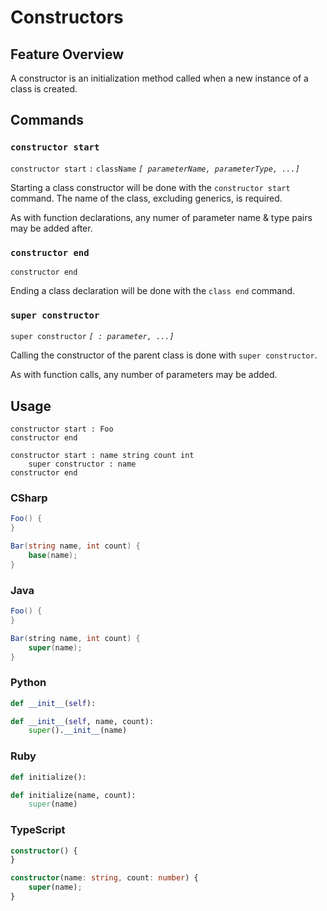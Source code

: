 # Constructors

## Feature Overview

A constructor is an initialization method called when a new instance of a class is created.

## Commands

### `constructor start`

`constructor start` `:` `className` *`[ parameterName, parameterType, ...]`*

Starting a class constructor will be done with the `constructor start` command. The name of the class, excluding generics, is required.

As with function declarations, any numer of parameter name & type pairs may be added after.

### `constructor end`

`constructor end`

Ending a class declaration will be done with the `class end` command.

### `super constructor`

`super constructor` *`[ : parameter, ...]`*

Calling the constructor of the parent class is done with `super constructor`.

As with function calls, any number of parameters may be added.


## Usage

```
constructor start : Foo
constructor end

constructor start : name string count int
    super constructor : name
constructor end
```

### CSharp

```csharp
Foo() {
}

Bar(string name, int count) {
    base(name);
}
```

### Java

```java
Foo() {
}

Bar(string name, int count) {
    super(name);
}
```

### Python

```python
def __init__(self):

def __init__(self, name, count):
    super().__init__(name)
```

### Ruby

```ruby
def initialize():

def initialize(name, count):
    super(name)

```

### TypeScript

```typescript
constructor() {
}

constructor(name: string, count: number) {
    super(name);
}
```
